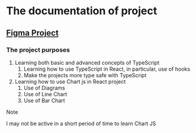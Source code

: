 
# The documentation of project

## [Figma Project](https://www.figma.com/file/ebnQE359bu6WYwD5RCECN6/Admin-Dashboard-(Community)?type=design&node-id=1%3A2&mode=design&t=j3ueqwMEXjA3BOsC-1)

### The project purposes

1. Learning both basic and advanced concepts of TypeScript
   1. Learning how to use TypeScript in React, in particular, use of hooks
   2. Make the projects more type safe with TypeScript
2. Learning how to use Chart  js in React project
   1. Use of Diagrams
   2. Use of Line Chart
   3. Use of Bar Chart



> [!NOTE]
> I may not be active in a short period of time to learn Chart JS